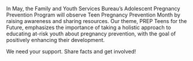 <p class="hero-text">In May, the Family and Youth Services Bureau’s Adolescent Pregnancy Prevention Program will observe Teen Pregnancy Prevention Month by raising awareness and sharing resources. Our theme, PREP Teens for the Future, emphasizes the importance of taking a holistic approach to educating at-risk youth about pregnancy prevention, with the goal of positively enhancing their development.</p>
<p class="hero-text">We need your support. Share facts and get involved!</p>